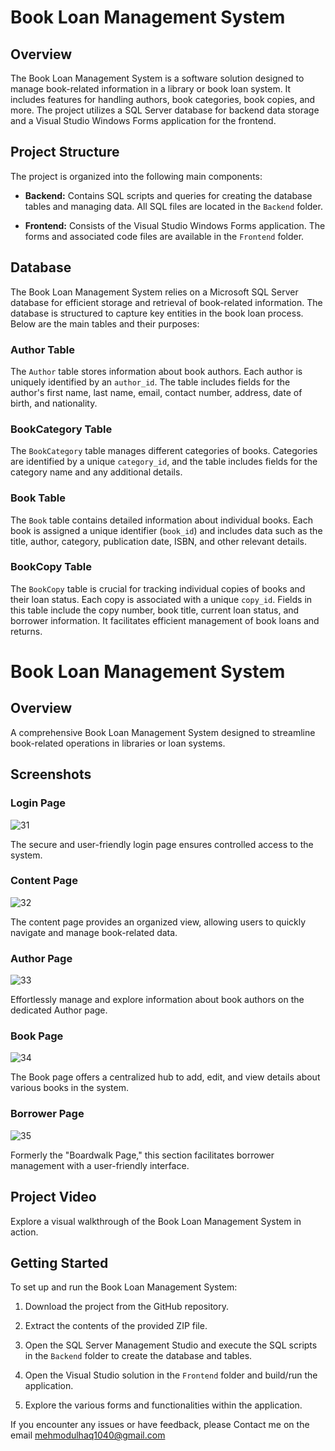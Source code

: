 # Book Loan Management System

## Overview

The Book Loan Management System is a software solution designed to manage book-related information in a library or book loan system. It includes features for handling authors, book categories, book copies, and more. The project utilizes a SQL Server database for backend data storage and a Visual Studio Windows Forms application for the frontend.

## Project Structure

The project is organized into the following main components:

- **Backend:** Contains SQL scripts and queries for creating the database tables and managing data. All SQL files are located in the `Backend` folder.

- **Frontend:** Consists of the Visual Studio Windows Forms application. The forms and associated code files are available in the `Frontend` folder.
## Database

The Book Loan Management System relies on a Microsoft SQL Server database for efficient storage and retrieval of book-related information. The database is structured to capture key entities in the book loan process. Below are the main tables and their purposes:

### Author Table

The `Author` table stores information about book authors. Each author is uniquely identified by an `author_id`. The table includes fields for the author's first name, last name, email, contact number, address, date of birth, and nationality.

### BookCategory Table

The `BookCategory` table manages different categories of books. Categories are identified by a unique `category_id`, and the table includes fields for the category name and any additional details.


### Book Table

The `Book` table contains detailed information about individual books. Each book is assigned a unique identifier (`book_id`) and includes data such as the title, author, category, publication date, ISBN, and other relevant details.

### BookCopy Table

The `BookCopy` table is crucial for tracking individual copies of books and their loan status. Each copy is associated with a unique `copy_id`. Fields in this table include the copy number, book title, current loan status, and borrower information. It facilitates efficient management of book loans and returns.

# Book Loan Management System

## Overview

A comprehensive Book Loan Management System designed to streamline book-related operations in libraries or loan systems.

## Screenshots

### Login Page


![31](https://github.com/mehmoodulhaq570/Book-Loan-Management-System/assets/96229333/553ec990-ddb4-4187-919e-7f1075c75a4c)

The secure and user-friendly login page ensures controlled access to the system.

### Content Page


![32](https://github.com/mehmoodulhaq570/Book-Loan-Management-System/assets/96229333/5d7c2422-ff94-4631-ba89-b64ff2781e37)

The content page provides an organized view, allowing users to quickly navigate and manage book-related data.

### Author Page


![33](https://github.com/mehmoodulhaq570/Book-Loan-Management-System/assets/96229333/cbf2ddbf-56d3-4136-9517-d3326756d4f3)

Effortlessly manage and explore information about book authors on the dedicated Author page.

### Book Page


![34](https://github.com/mehmoodulhaq570/Book-Loan-Management-System/assets/96229333/20614b24-bbf1-4609-8691-3898be14030d)


The Book page offers a centralized hub to add, edit, and view details about various books in the system.

### Borrower Page


![35](https://github.com/mehmoodulhaq570/Book-Loan-Management-System/assets/96229333/9a9ae31e-dbeb-460c-b0c5-b318ad7b763c)

Formerly the "Boardwalk Page," this section facilitates borrower management with a user-friendly interface.

## Project Video



Explore a visual walkthrough of the Book Loan Management System in action.


## Getting Started

To set up and run the Book Loan Management System:

1. Download the project from the GitHub repository.

2. Extract the contents of the provided ZIP file.

3. Open the SQL Server Management Studio and execute the SQL scripts in the `Backend` folder to create the database and tables.

4. Open the Visual Studio solution in the `Frontend` folder and build/run the application.

5. Explore the various forms and functionalities within the application.


If you encounter any issues or have feedback, please Contact me on the email mehmodulhaq1040@gmail.com
